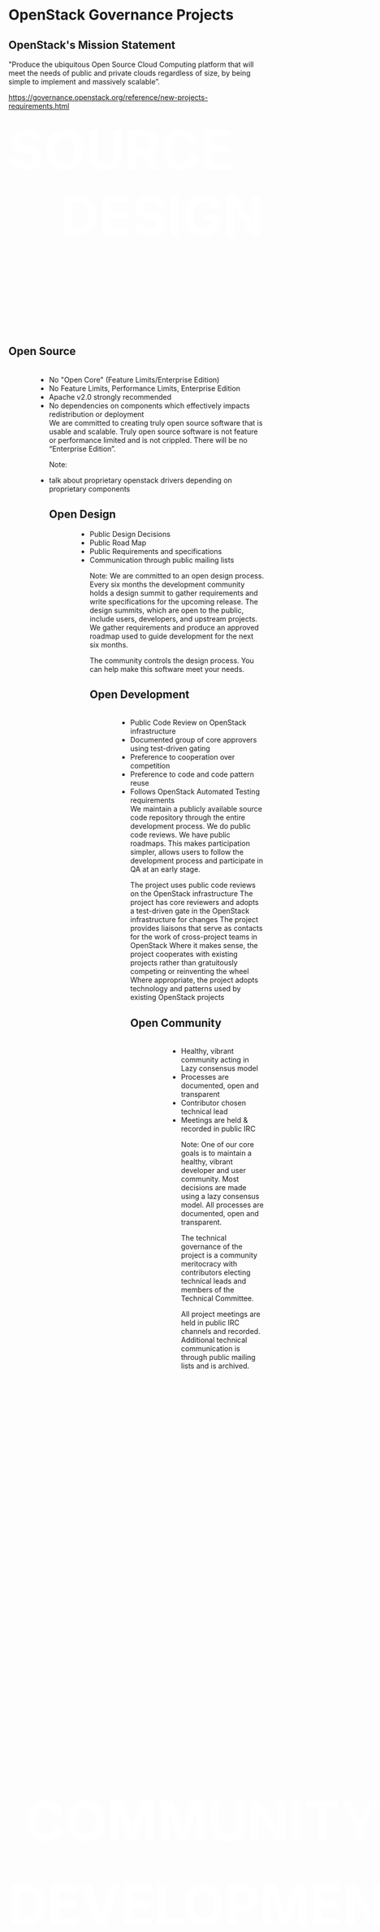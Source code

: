 <!-- .slide: data-state="section-break" id="governance" -->
# OpenStack Governance Projects


<!-- .slide: data-state="normal" id="openstack-mission" -->
## OpenStack's Mission Statement

<img data-src="images/openstack-logo-plain.png" width="50%" style="float: left; margin-right: 8px" />

<div class="call-to-action">
    "Produce the ubiquitous Open Source Cloud Computing platform
    that will meet the needs of public and private clouds
    regardless of size, by being simple to implement and massively scalable”.
</div>

https://governance.openstack.org/reference/new-projects-requirements.html


<!-- .slide: data-background="images/open_sign_background.jpg" data-background-size="100%" id="governance-four-opens" data-menu-title="The Four Opens" -->
<!-- <h1 style="color: white">The Four Opens</h1> -->

<div style="color: white; font-size: 80pt; font-weight: bold; text-transform: uppercase">
<div>
        <div class="fragment" style="float: left; align: top left">Source</div>
        <div class="fragment" style="float: right; align: top right">Design</div>
    </div>
    <div style="padding: 8pt">&nbsp;</div>
    <div>
        <p class="fragment" style="position: absolute; bottom: 0">Development</p>
        <p class="fragment" style="position: absolute; bottom: 124pt; right: 0">Community</p>
    </div>
        <div style="padding: 8pt">&nbsp;</div>

</div>


<!-- .slide: data-state="normal" id="governance-open-source" -->
## Open Source

<img data-src="images/use_open_source.jpg" style="float: left; height: 70%; margin-right: 80px"/>

<ul style="display: inline">
    <li>No "Open Core" (Feature Limits/Enterprise Edition)</li>
    <li>No Feature Limits, Performance Limits, Enterprise Edition</li>
    <li>Apache v2.0 strongly recommended</li>
    <li>No dependencies on components which effectively impacts redistribution or deployment</li>
</ul>

<aside class="notes">
We are committed to creating truly open source software that is usable and
scalable. Truly open source software is not feature or performance limited and
is not crippled. There will be no “Enterprise Edition”.
</aside>

Note:
* talk about proprietary openstack drivers depending on proprietary components


<!-- .slide: data-state="normal" id="governance-open-design" -->
## Open Design

<img data-src="images/open_design.jpg" style="float: left; height: 30%; margin-right: 80px"/>

*   Public Design Decisions
*   Public Road Map
*   Public Requirements and specifications
*   Communication through public mailing lists

Note:
We are committed to an open design process. Every six months the development
community holds a design summit to gather requirements and write specifications
for the upcoming release. The design summits, which are open to the public,
include users, developers, and upstream projects. We gather requirements and
produce an approved roadmap used to guide development for the next six months.

The community controls the design process. You can help make this software meet
your needs.


<!-- .slide: data-state="normal" id="governance-open-development" -->
## Open Development

<img data-src="images/development.jpg" style="float: left; height: 40%; margin-right: 80px"/>

<ul style="display: inline">
    <li>Public Code Review on OpenStack infrastructure
    <li>Documented group of core approvers using test-driven gating
    <li>Preference to cooperation over competition
    <li>Preference to code and code pattern reuse
    <li>Follows OpenStack Automated Testing requirements
</ul>


<aside class="notes">
We maintain a publicly available source code repository through the entire
development process. We do public code reviews. We have public roadmaps. This
makes participation simpler, allows users to follow the development process and
participate in QA at an early stage.

The project uses public code reviews on the OpenStack infrastructure
The project has core reviewers and adopts a test-driven gate in the OpenStack infrastructure for changes
The project provides liaisons that serve as contacts for the work of cross-project teams in OpenStack
Where it makes sense, the project cooperates with existing projects rather than gratuitously competing or reinventing the wheel
Where appropriate, the project adopts technology and patterns used by existing OpenStack projects
</aside>

<!-- .slide: data-state="normal" id="governance-open-community" -->
## Open Community
<img data-src="images/fishbowl_jump.jpg" style="height: 40%; float: left; margin-right: 100px"/>
<ul style="display: inline">
    <li>Healthy, vibrant community acting in Lazy consensus model
    <li>Processes are documented, open and transparent
    <li>Contributor chosen technical lead
    <li>Meetings are held & recorded in public IRC
<ul/>

Note:
One of our core goals is to maintain a healthy, vibrant developer and user
community. Most decisions are made using a lazy consensus model. All processes
are documented, open and transparent.

The technical governance of the project is a community meritocracy with
contributors electing technical leads and members of the Technical Committee.

All project meetings are held in public IRC channels and recorded. Additional
technical communication is through public mailing lists and is archived.
